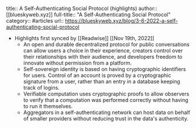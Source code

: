 title:: A Self-Authenticating Social Protocol (highlights)
author:: [[blueskyweb.xyz]]
full-title:: "A Self-Authenticating Social Protocol"
category:: #articles
url:: https://blueskyweb.xyz/blog/3-6-2022-a-self-authenticating-social-protocol

- Highlights first synced by [[Readwise]] [[Nov 19th, 2022]]
	- An open and durable decentralized protocol for public conversations can allow users a choice in their experience, creators control over their relationships with their audience, and developers freedom to innovate without permission from a platform.
	- Self-sovereign identity is based on having cryptographic identifiers for users. Control of an account is proved by a cryptographic signature from a user, rather than an entry in a database keeping track of logins.
	- Verifiable computation uses cryptographic proofs to allow observers to verify that a computation was performed correctly without having to run it themselves.
	- Aggregators in a self-authenticating network can host data on behalf of smaller providers without reducing trust in the data's authenticity.